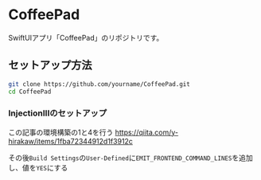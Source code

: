 # CoffeePad 

SwiftUIアプリ「CoffeePad」のリポジトリです。

## セットアップ方法

```bash
git clone https://github.com/yourname/CoffeePad.git
cd CoffeePad
```

### InjectionIIIのセットアップ

この記事の環境構築の1と4を行う
https://qiita.com/y-hirakaw/items/1fba72344912d1f3912c

その後`Build Settings`の`User-Defined`に`EMIT_FRONTEND_COMMAND_LINES`を追加し、値を`YES`にする

